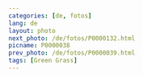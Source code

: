 ```yaml
---
categories: [de, fotos]
lang: de
layout: photo
next_photo: /de/fotos/P0000132.html
picname: P0000038
prev_photo: /de/fotos/P0000039.html
tags: [Green Grass]
---
```

